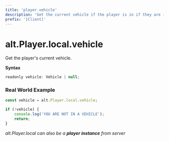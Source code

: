 ```yaml
---
title: 'player.vehicle'
description: 'Get the current vehicle if the player is in if they are in one.'
prefix: '[Client]'
---
```


# alt.Player.local.vehicle

Get the player's current vehicle.

**Syntax**

```js
readonly vehicle: Vehicle | null;
```

### Real World Example

```js
const vehicle = alt.Player.local.vehicle;

if (!vehicle) {
    console.log('YOU ARE NOT IN A VEHICLE');
    return;
}
```

_alt.Player.local can also be a **player instance** from server_
